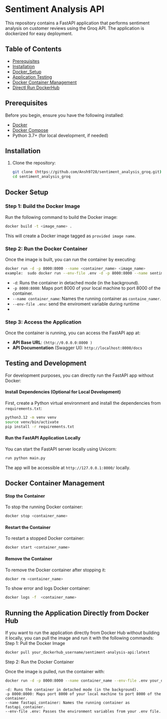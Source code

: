 # Sentiment Analysis API

This repository contains a FastAPI application that performs sentiment analysis on customer reviews using the Groq API. The application is dockerized for easy deployment.

## Table of Contents
- [Prerequisites](#prerequisites)
- [Installation](#installation)
- [Docker_Setup](#docker_setup)
- [Application Testing](#testing_development)
- [Docker Container Management](#docker_container_management)
- [Directl Run DockerHub](#run_using_dockerhub)

## Prerequisites

Before you begin, ensure you have the following installed:

- [Docker](https://docs.docker.com/get-docker/)
- [Docker Compose](https://docs.docker.com/compose/install/)
- Python 3.7+ (for local development, if needed)

## Installation

1. Clone the repository:

   ```bash
   git clone (https://github.com/Ansh9728/sentiment_analysis_groq.git)
   cd sentiment_analysis_groq

## Docker Setup

### Step 1: Build the Docker Image

Run the following command to build the Docker image:

```bash
docker build -t <image_name> .
```

This will create a Docker image tagged as `provided image name`.

### Step 2: Run the Docker Container

Once the image is built, you can run the container by executing:

```bash
docker run -d -p 8000:8000 --name <container_name> <image_name>
example:  sudo docker run --env-file .env -d -p 8000:8000 --name sentiment_api sentiment-analysis-api
```

- `-d`: Runs the container in detached mode (in the background).
- `-p 8000:8000`: Maps port 8000 of your local machine to port 8000 of the container.
- `--name container_name`: Names the running container as `containe_namer`.
- `--env-file .env`: send the enviroment variable during runtime 
- 
### Step 3: Access the Application

Once the container is running, you can access the FastAPI app at:

- **API Base URL**: `(http://0.0.0.0:8000 )`
- **API Documentation** (Swagger UI): `http://localhost:8000/docs`

## Testing and Development

For development purposes, you can directly run the FastAPI app without Docker:

#### Install Dependencies (Optional for Local Development)

First, create a Python virtual environment and install the dependencies from `requirements.txt`:

```bash
python3.12 -m venv venv
source venv/bin/activate
pip install -r requirements.txt
```

#### Run the FastAPI Application Locally

You can start the FastAPI server locally using Uvicorn:

```bash
run python main.py
```

The app will be accessible at `http://127.0.0.1:8000/` locally.

## Docker Container Management

#### Stop the Container

To stop the running Docker container:

```bash
docker stop <container_name>
```

#### Restart the Container

To restart a stopped Docker container:

```bash
docker start <container_name>
```

#### Remove the Container

To remove the Docker container after stopping it:

```bash
docker rm <container_name>
```

To show error and logs Docker container:

```bash
docker logs -f  <container_name>
```
## Running the Application Directly from Docker Hub

If you want to run the application directly from Docker Hub without building it locally, you can pull the image and run it with the following commands:
Step 1: Pull the Docker Image

```bash
docker pull your_dockerhub_username/sentiment-analysis-api:latest

```
Step 2: Run the Docker Container

Once the image is pulled, run the container with:


```bash
docker run -d -p 8000:8000 --name container_name --env-file .env your_dockerhub_username/sentiment-analysis-api:latest

```

    -d: Runs the container in detached mode (in the background).
    -p 8000:8000: Maps port 8000 of your local machine to port 8000 of the container.
    --name fastapi_container: Names the running container as fastapi_container.
    --env-file .env: Passes the environment variables from your .env file.
